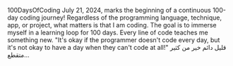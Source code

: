 100DaysOfCoding
July 21, 2024, marks the beginning of a continuous 100-day coding journey! Regardless of the programming language, technique, app, or project, what matters is that I am coding. The goal is to immerse myself in a learning loop for 100 days. Every line of code teaches me something new.
"It's okay if the programmer doesn't code every day, but it's not okay to have a day when they can't code at all!"
قليل دائم خير من كثير متقطع...
